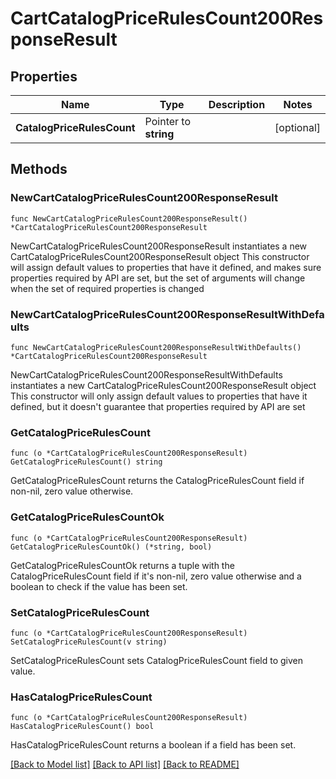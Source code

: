# CartCatalogPriceRulesCount200ResponseResult

## Properties

Name | Type | Description | Notes
------------ | ------------- | ------------- | -------------
**CatalogPriceRulesCount** | Pointer to **string** |  | [optional] 

## Methods

### NewCartCatalogPriceRulesCount200ResponseResult

`func NewCartCatalogPriceRulesCount200ResponseResult() *CartCatalogPriceRulesCount200ResponseResult`

NewCartCatalogPriceRulesCount200ResponseResult instantiates a new CartCatalogPriceRulesCount200ResponseResult object
This constructor will assign default values to properties that have it defined,
and makes sure properties required by API are set, but the set of arguments
will change when the set of required properties is changed

### NewCartCatalogPriceRulesCount200ResponseResultWithDefaults

`func NewCartCatalogPriceRulesCount200ResponseResultWithDefaults() *CartCatalogPriceRulesCount200ResponseResult`

NewCartCatalogPriceRulesCount200ResponseResultWithDefaults instantiates a new CartCatalogPriceRulesCount200ResponseResult object
This constructor will only assign default values to properties that have it defined,
but it doesn't guarantee that properties required by API are set

### GetCatalogPriceRulesCount

`func (o *CartCatalogPriceRulesCount200ResponseResult) GetCatalogPriceRulesCount() string`

GetCatalogPriceRulesCount returns the CatalogPriceRulesCount field if non-nil, zero value otherwise.

### GetCatalogPriceRulesCountOk

`func (o *CartCatalogPriceRulesCount200ResponseResult) GetCatalogPriceRulesCountOk() (*string, bool)`

GetCatalogPriceRulesCountOk returns a tuple with the CatalogPriceRulesCount field if it's non-nil, zero value otherwise
and a boolean to check if the value has been set.

### SetCatalogPriceRulesCount

`func (o *CartCatalogPriceRulesCount200ResponseResult) SetCatalogPriceRulesCount(v string)`

SetCatalogPriceRulesCount sets CatalogPriceRulesCount field to given value.

### HasCatalogPriceRulesCount

`func (o *CartCatalogPriceRulesCount200ResponseResult) HasCatalogPriceRulesCount() bool`

HasCatalogPriceRulesCount returns a boolean if a field has been set.


[[Back to Model list]](../README.md#documentation-for-models) [[Back to API list]](../README.md#documentation-for-api-endpoints) [[Back to README]](../README.md)


